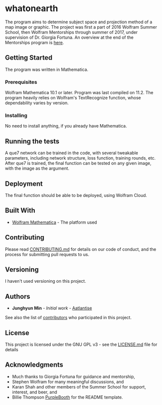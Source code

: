 # whatonearth

The program aims to determine subject space and projection method of a map image or graphic. The project was first a part of 2016 Wolfram Summer School, then Wolfram Mentorships through summer of 2017, under supervision of Dr. Giorgia Fortuna. An overview at the end of the Mentorships program is [here](http://community.wolfram.com/groups/-/m/t/1157472).

## Getting Started

The program was written in Mathematica. 

### Prerequisites

Wolfram Mathematica 10.1 or later. Program was last compiled on 11.2. The program heavily relies on Wolfram's TextRecognize function, whose dependability varies by version.

### Installing

No need to install anything, if you already have Mathematica.

## Running the tests

A que7 network can be trained in the code, with several tweakable parameters, including network structure, loss function, training rounds, etc. After que7 is trained, the final function can be tested on any given image, with the image as the argument.


## Deployment

The final function should be able to be deployed, using Wolfram Cloud.

## Built With

* [Wolfram Mathematica](https://www.wolfram.com/mathematica/) - The platform used

## Contributing

Please read [CONTRIBUTING.md](https://gist.github.com/PurpleBooth/b24679402957c63ec426) for details on our code of conduct, and the process for submitting pull requests to us.

## Versioning

I haven't used versioning on this project.

## Authors

* **Junghyun Min** - *Initial work* - [Aatlantise](https://github.com/Aatlantise)

See also the list of [contributors](https://github.com/your/project/contributors) who participated in this project.

## License

This project is licensed under the GNU GPL v3 - see the [LICENSE.md](LICENSE.md) file for details

## Acknowledgments

* Much thanks to Giorgia Fortuna for guidance and mentorship,
* Stephen Wolfram for many meaningful discussions, and
* Karan Shah and other members of the Summer School for support, interest, and beer, and
* Billie Thompson [PurpleBooth](https://github.com/PurpleBooth) for the README template.

